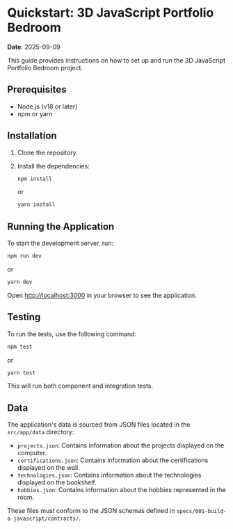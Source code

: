 # Quickstart: 3D JavaScript Portfolio Bedroom

**Date**: 2025-09-09

This guide provides instructions on how to set up and run the 3D JavaScript Portfolio Bedroom project.

## Prerequisites

- Node.js (v18 or later)
- npm or yarn

## Installation

1. Clone the repository.
2. Install the dependencies:

   ```bash
   npm install
   ```

   or

   ```bash
   yarn install
   ```

## Running the Application

To start the development server, run:

```bash
npm run dev
```

or

```bash
yarn dev
```

Open [http://localhost:3000](http://localhost:3000) in your browser to see the application.

## Testing

To run the tests, use the following command:

```bash
npm test
```

or

```bash
yarn test
```

This will run both component and integration tests.

## Data

The application's data is sourced from JSON files located in the `src/app/data` directory:

- `projects.json`: Contains information about the projects displayed on the computer.
- `certifications.json`: Contains information about the certifications displayed on the wall.
- `technologies.json`: Contains information about the technologies displayed on the bookshelf.
- `hobbies.json`: Contains information about the hobbies represented in the room.

These files must conform to the JSON schemas defined in `specs/001-build-a-javascript/contracts/`.